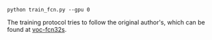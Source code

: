 ```
python train_fcn.py --gpu 0
```


The training protocol tries to follow the original author's, which can be found at 
[voc-fcn32s](https://github.com/shelhamer/fcn.berkeleyvision.org/tree/master/voc-fcn32s).

